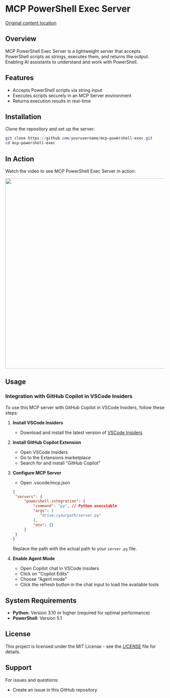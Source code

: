 # MCP PowerShell Exec Server
[Original content location](https://github.com/dfinke/mcp-powershell-exec)

## Overview
MCP PowerShell Exec Server is a lightweight server that accepts PowerShell scripts as strings, executes them, and returns the output. Enabling AI assistants to understand and work with PowerShell.

## Features
- Accepts PowerShell scripts via string input
- Executes scripts securely in an MCP Server environment
- Returns execution results in real-time

## Installation
Clone the repository and set up the server:

```powershell
git clone https://github.com/yourusername/mcp-powershell-exec.git
cd mcp-powershell-exec
```
## In Action

Watch the video to see MCP PowerShell Exec Server in action:

<a href="https://youtu.be/XmYaCJ0bNsE"><img src="https://img.youtube.com/vi/XmYaCJ0bNsE/0.jpg" width="600"/></a>

## Usage

### Integration with GitHub Copilot in VSCode Insiders

To use this MCP server with GitHub Copilot in VSCode Insiders, follow these steps:

1. **Install VSCode Insiders**
   - Download and install the latest version of [VSCode Insiders](https://code.visualstudio.com/insiders/)

1. **Install GitHub Copilot Extension**
   - Open VSCode Insiders
   - Go to the Extensions marketplace
   - Search for and install "GitHub Copilot"

3. **Configure MCP Server**
   - Open .vscode/mcp.json
   ```json
   {
    "servers": {
        "powershell-integration": {
            "command": "py", // Python executable
            "args": [
               "drive:/yourpath/server.py"
            ],
            "env": {}
        }
    }
   }
   ```
   Replace the path with the actual path to your `server.py` file.
   

1. **Enable Agent Mode**
   - Open Copilot chat in VSCode Insiders
   - Click on "Copilot Edits"
   - Choose "Agent mode"
   - Click the refresh button in the chat input to load the available tools

## System Requirements

- **Python**: Version 3.10 or higher (required for optimal performance)
- **PowerShell**: Version 5.1 

## License

This project is licensed under the MIT License - see the [LICENSE](LICENSE) file for details.

## Support

For issues and questions:
- Create an issue in this GitHub repository   